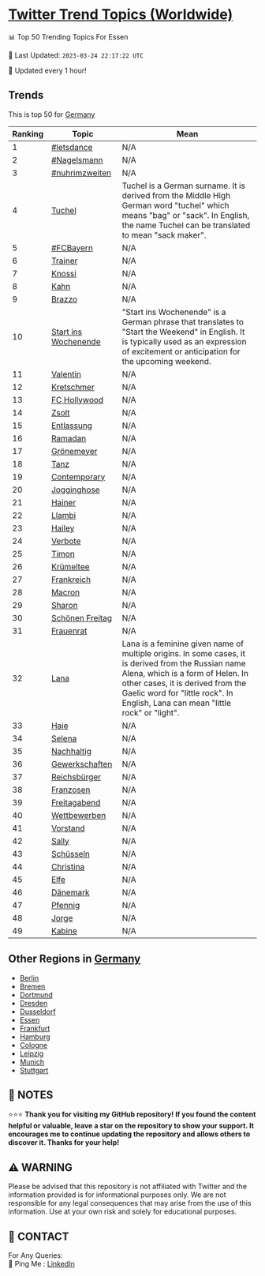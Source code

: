 [Twitter Trend Topics (Worldwide)](https://github.com/ErcinDedeoglu/Twitter-Trend-Topics)
==========


📊 Top 50 Trending Topics For Essen

📆 Last Updated: `2023-03-24 22:17:22 UTC`

🔧 Updated every 1 hour!


## Trends

This is top 50 for [Germany](</Germany>)

| Ranking | Topic | Mean |
| ------- | ------------ | ------------ |
| 1 | [#letsdance](http://twitter.com/search?q=%23letsdance) | N/A |
| 2 | [#Nagelsmann](http://twitter.com/search?q=%23Nagelsmann) | N/A |
| 3 | [#nuhrimzweiten](http://twitter.com/search?q=%23nuhrimzweiten) | N/A |
| 4 | [Tuchel](http://twitter.com/search?q=Tuchel) | Tuchel is a German surname. It is derived from the Middle High German word "tuchel" which means "bag" or "sack". In English, the name Tuchel can be translated to mean "sack maker". |
| 5 | [#FCBayern](http://twitter.com/search?q=%23FCBayern) | N/A |
| 6 | [Trainer](http://twitter.com/search?q=Trainer) | N/A |
| 7 | [Knossi](http://twitter.com/search?q=Knossi) | N/A |
| 8 | [Kahn](http://twitter.com/search?q=Kahn) | N/A |
| 9 | [Brazzo](http://twitter.com/search?q=Brazzo) | N/A |
| 10 | [Start ins Wochenende](http://twitter.com/search?q=Start+ins+Wochenende) | "Start ins Wochenende" is a German phrase that translates to "Start the Weekend" in English. It is typically used as an expression of excitement or anticipation for the upcoming weekend. |
| 11 | [Valentin](http://twitter.com/search?q=Valentin) | N/A |
| 12 | [Kretschmer](http://twitter.com/search?q=Kretschmer) | N/A |
| 13 | [FC Hollywood](http://twitter.com/search?q=FC+Hollywood) | N/A |
| 14 | [Zsolt](http://twitter.com/search?q=Zsolt) | N/A |
| 15 | [Entlassung](http://twitter.com/search?q=Entlassung) | N/A |
| 16 | [Ramadan](http://twitter.com/search?q=Ramadan) | N/A |
| 17 | [Grönemeyer](http://twitter.com/search?q=Gr%c3%b6nemeyer) | N/A |
| 18 | [Tanz](http://twitter.com/search?q=Tanz) | N/A |
| 19 | [Contemporary](http://twitter.com/search?q=Contemporary) | N/A |
| 20 | [Jogginghose](http://twitter.com/search?q=Jogginghose) | N/A |
| 21 | [Hainer](http://twitter.com/search?q=Hainer) | N/A |
| 22 | [Llambi](http://twitter.com/search?q=Llambi) | N/A |
| 23 | [Hailey](http://twitter.com/search?q=Hailey) | N/A |
| 24 | [Verbote](http://twitter.com/search?q=Verbote) | N/A |
| 25 | [Timon](http://twitter.com/search?q=Timon) | N/A |
| 26 | [Krümeltee](http://twitter.com/search?q=Kr%c3%bcmeltee) | N/A |
| 27 | [Frankreich](http://twitter.com/search?q=Frankreich) | N/A |
| 28 | [Macron](http://twitter.com/search?q=Macron) | N/A |
| 29 | [Sharon](http://twitter.com/search?q=Sharon) | N/A |
| 30 | [Schönen Freitag](http://twitter.com/search?q=Sch%c3%b6nen+Freitag) | N/A |
| 31 | [Frauenrat](http://twitter.com/search?q=Frauenrat) | N/A |
| 32 | [Lana](http://twitter.com/search?q=Lana) | Lana is a feminine given name of multiple origins. In some cases, it is derived from the Russian name Alena, which is a form of Helen. In other cases, it is derived from the Gaelic word for "little rock". In English, Lana can mean "little rock" or "light". |
| 33 | [Haie](http://twitter.com/search?q=Haie) | N/A |
| 34 | [Selena](http://twitter.com/search?q=Selena) | N/A |
| 35 | [Nachhaltig](http://twitter.com/search?q=Nachhaltig) | N/A |
| 36 | [Gewerkschaften](http://twitter.com/search?q=Gewerkschaften) | N/A |
| 37 | [Reichsbürger](http://twitter.com/search?q=Reichsb%c3%bcrger) | N/A |
| 38 | [Franzosen](http://twitter.com/search?q=Franzosen) | N/A |
| 39 | [Freitagabend](http://twitter.com/search?q=Freitagabend) | N/A |
| 40 | [Wettbewerben](http://twitter.com/search?q=Wettbewerben) | N/A |
| 41 | [Vorstand](http://twitter.com/search?q=Vorstand) | N/A |
| 42 | [Sally](http://twitter.com/search?q=Sally) | N/A |
| 43 | [Schüsseln](http://twitter.com/search?q=Sch%c3%bcsseln) | N/A |
| 44 | [Christina](http://twitter.com/search?q=Christina) | N/A |
| 45 | [Elfe](http://twitter.com/search?q=Elfe) | N/A |
| 46 | [Dänemark](http://twitter.com/search?q=D%c3%a4nemark) | N/A |
| 47 | [Pfennig](http://twitter.com/search?q=Pfennig) | N/A |
| 48 | [Jorge](http://twitter.com/search?q=Jorge) | N/A |
| 49 | [Kabine](http://twitter.com/search?q=Kabine) | N/A |



## Other Regions in [Germany](</Germany>)

* [Berlin](</Germany/Berlin.md>)
* [Bremen](</Germany/Bremen.md>)
* [Dortmund](</Germany/Dortmund.md>)
* [Dresden](</Germany/Dresden.md>)
* [Dusseldorf](</Germany/Dusseldorf.md>)
* [Essen](</Germany/Essen.md>)
* [Frankfurt](</Germany/Frankfurt.md>)
* [Hamburg](</Germany/Hamburg.md>)
* [Cologne](</Germany/Cologne.md>)
* [Leipzig](</Germany/Leipzig.md>)
* [Munich](</Germany/Munich.md>)
* [Stuttgart](</Germany/Stuttgart.md>)



## 📝 NOTES

⭐⭐⭐ **Thank you for visiting my GitHub repository! If you found the content helpful or valuable, leave a star on the repository to show your support. It encourages me to continue updating the repository and allows others to discover it. Thanks for your help!**


## ⚠️ WARNING

Please be advised that this repository is not affiliated with Twitter and the information provided is for informational purposes only. We are not responsible for any legal consequences that may arise from the use of this information. Use at your own risk and solely for educational purposes.


## 📨 CONTACT

 For Any Queries:  
            🏓 Ping Me : [LinkedIn](https://www.linkedin.com/in/ercindedeoglu/)
